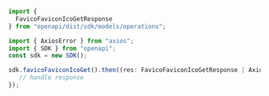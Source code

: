 <!-- Start SDK Example Usage -->
```typescript
import {
  FavicoFaviconIcoGetResponse
} from "openapi/dist/sdk/models/operations";

import { AxiosError } from "axios";
import { SDK } from "openapi";
const sdk = new SDK();

sdk.favicoFaviconIcoGet().then((res: FavicoFaviconIcoGetResponse | AxiosError) => {
   // handle response
});
```
<!-- End SDK Example Usage -->